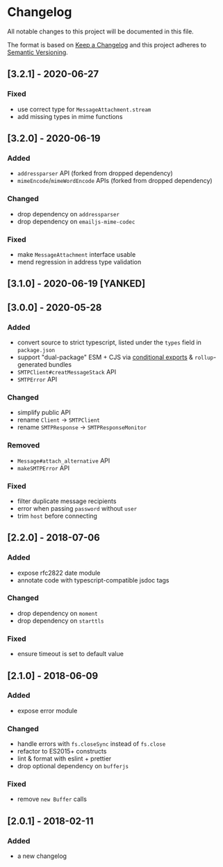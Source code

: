 # Changelog
All notable changes to this project will be documented in this file.

The format is based on [Keep a Changelog](http://keepachangelog.com/en/1.0.0/)
and this project adheres to [Semantic Versioning](http://semver.org/spec/v2.0.0.html).

## [3.2.1] - 2020-06-27
### Fixed
- use correct type for `MessageAttachment.stream`
- add missing types in mime functions

## [3.2.0] - 2020-06-19
### Added
- `addressparser` API (forked from dropped dependency)
- `mimeEncode`/`mimeWordEncode` APIs (forked from dropped dependency)

### Changed
- drop dependency on `addressparser`
- drop dependency on `emailjs-mime-codec`

### Fixed
- make `MessageAttachment` interface usable
- mend regression in address type validation

## [3.1.0] - 2020-06-19 [YANKED]

## [3.0.0] - 2020-05-28
### Added
- convert source to strict typescript, listed under the `types` field in `package.json`
- support "dual-package" ESM + CJS via [conditional exports](https://nodejs.org/api/esm.html#esm_conditional_exports) & `rollup`-generated bundles
- `SMTPClient#creatMessageStack` API
- `SMTPError` API

### Changed
- simplify public API
- rename `Client` -> `SMTPClient`
- rename `SMTPResponse` -> `SMTPResponseMonitor`

### Removed
- `Message#attach_alternative` API
- `makeSMTPError` API

### Fixed
- filter duplicate message recipients
- error when passing `password` without `user`
- trim `host` before connecting

## [2.2.0] - 2018-07-06
### Added
- expose rfc2822 date module
- annotate code with typescript-compatible jsdoc tags

### Changed
- drop dependency on `moment`
- drop dependency on `starttls`

### Fixed
- ensure timeout is set to default value

## [2.1.0] - 2018-06-09
### Added
- expose error module

### Changed
- handle errors with `fs.closeSync` instead of `fs.close`
- refactor to ES2015+ constructs
- lint & format with eslint + prettier
- drop optional dependency on `bufferjs`

### Fixed
- remove `new Buffer` calls

## [2.0.1] - 2018-02-11
### Added
- a new changelog

